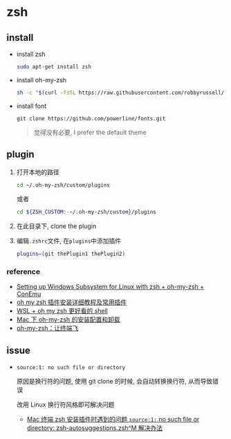 # zsh

## install

- install zsh

  ```bash
  sudo apt-get install zsh
  ```

- install oh-my-zsh

  ```bash
  sh -c "$(curl -fsSL https://raw.githubusercontent.com/robbyrussell/oh-my-zsh/master/tools/install.sh)"
  ```

- install font

  `git clone https://github.com/powerline/fonts.git`

  > 觉得没有必要, I prefer the default theme

## plugin

1. 打开本地的路径

   ```bash
   cd ~/.oh-my-zsh/custom/plugins
   ```

   或者

   ```bash
   cd ${ZSH_CUSTOM:-~/.oh-my-zsh/custom}/plugins
   ```

2. 在此目录下, clone the plugin
3. 编辑`.zshrc`文件, 在`plugins`中添加插件

   ```bash
   plugins=(git thePlugin1 thePlugin2)
   ```

### reference

- [Setting up Windows Subsystem for Linux with zsh + oh-my-zsh + ConEmu](https://blog.joaograssi.com/windows-subsystem-for-linux-with-oh-my-zsh-conemu/)
- [oh my zsh 插件安装详细教程及常用插件](https://segmentfault.com/a/1190000039860436)
- [WSL + oh my zsh 更好看的 shell](https://zhuanlan.zhihu.com/p/68336685)
- [Mac 下 oh-my-zsh 的安装配置和卸载](https://blog.csdn.net/s18438610353/article/details/103461470)
- [oh-my-zsh：让终端飞](https://zhuanlan.zhihu.com/p/62501175)

## issue

- `source:1: no such file or directory`

  原因是换行符的问题, 使用 git clone 的时候, 会自动转换换行符, 从而导致错误

  改用 Linux 换行符风格即可解决问题

  - [Mac 终端 zsh 安装插件时遇到的问题 `source:1:` no such file or directory: zsh-autosuggestions.zsh^M 解决办法](https://blog.csdn.net/lilyssh/article/details/118210229)
